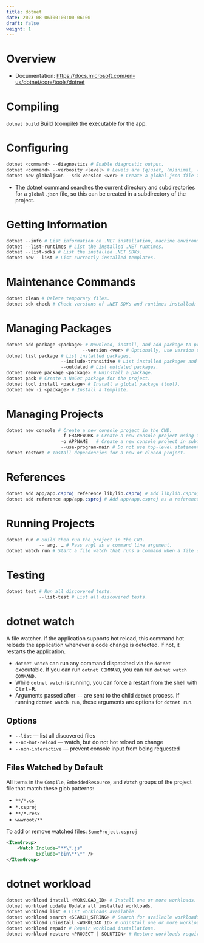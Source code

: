 ```yaml
---
title: dotnet
date: 2023-08-06T00:00:00-06:00
draft: false
weight: 1
---
```


# Overview
- Documentation: https://docs.microsoft.com/en-us/dotnet/core/tools/dotnet

# Compiling
`dotnet build` Build (compile) the executable for the app.

# Configuring
```powershell
dotnet <command> --diagnostics # Enable diagnostic output.
dotnet <command> --verbosity <level> # Levels are (q)uiet, (m)inimal, (n)ormal, (d)etailed, (diag)nostic.
dotnet new globaljson --sdk-version <ver> # Create a global.json file to target the .NET SDK version ver.
```
- The dotnet command searches the current directory and subdirectories for a `global.json` file, so this can be created in a subdirectory of the project.

# Getting Information
```powershell
dotnet --info # List information on .NET installation, machine environment, etc
dotnet --list-runtimes # List the installed .NET runtimes.
dotnet --list-sdks # List the installed .NET SDKs.
dotnet new --list # List currently installed templates.
```

# Maintenance Commands
```powershell
dotnet clean # Delete temporary files.
dotnet sdk check # Check versions of .NET SDKs and runtimes installed; warn if any are out of date.
```

# Managing Packages
```powershell
dotnet add package <package> # Download, install, and add package to project. Also updates a package.
                            --version <ver> # Optionally, use version of package.
dotnet list package # List installed packages.
                    --include-transitive # List installed packages and their dependencies.
                    --outdated # List outdated packages.
dotnet remove package <package> # Uninstall a package.
dotnet pack # Create a NuGet package for the project.
dotnet tool install <package> # Install a global package (tool).
dotnet new -i <package> # Install a template.
```

# Managing Projects
```powershell
dotnet new console # Create a new console project in the CWD.
                    -f FRAMEWORK # Create a new console project using framework version framework.
                    -o APPNAME   # Create a new console project in subfolder APPNAME.
                    --use-program-main # Do not use top-level statements.
dotnet restore # Install dependencies for a new or cloned project.
```

# References
```powershell
dotnet add app/app.csproj reference lib/lib.csproj # Add lib/lib.csproj as a reference to app/app.csproj
dotnet add reference app/app.csproj # Add app/app.csproj as a reference to the project in the current directory
```

# Running Projects
```powershell
dotnet run # Build then run the project in the CWD.
            -- arg, … # Pass arg1 as a command line argument.
dotnet watch run # Start a file watch that runs a command when a file changes. Useful for hot reload in ASP.NET.
```

# Testing
```powershell
dotnet test # Run all discovered tests.
            --list-test # List all discovered tests.
```

# dotnet watch
A file watcher.  If the application supports hot reload, this command hot reloads the application whenever a code change is detected.  If not, it restarts the application.
- `dotnet watch` can run any command dispatched via the `dotnet` executable.  If you can run `dotnet COMMAND`, you can run `dotnet watch COMMAND`.
- While `dotnet watch` is running, you can force a restart from the shell with <kbd>Ctrl</kbd>+<kbd>R</kbd>.
- Arguments passed after `--` are sent to the child `dotnet` process.  If running `dotnet watch run`, these arguments are options for `dotnet run`.

## Options
- `--list` — list all discovered files 
- `--no-hot-reload` — watch, but do not hot reload on change
- `--non-interactive` — prevent console input from being requested

## Files Watched by Default
All items in the `Compile`, `EmbeddedResource`, and `Watch` groups of the project file that match these glob patterns:
- `**/*.cs`
- `*.csproj`
- `**/*.resx`
- `wwwroot/**` 

To add or remove watched files:
`SomeProject.csproj`
```xml
<ItemGroup>
    <Watch Include="**\*.js" 
           Exclude="bin\**\*" />
</ItemGroup>
```

# dotnet workload
```powershell
dotnet workload install <WORKLOAD_ID> # Install one or more workloads.
dotnet workload update Update all installed workloads.
dotnet workload list # List workloads available.
dotnet workload search <SEARCH_STRING> # Search for available workloads.
dotnet workload uninstall <WORKLOAD_ID> # Uninstall one or more workloads.
dotnet workload repair # Repair workload installations.
dotnet workload restore <PROJECT | SOLUTION> # Restore workloads required for a project.
```
